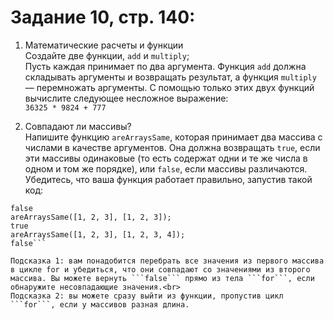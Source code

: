 # Задание 10, стр. 140:
1. Математические расчеты и функции<br>
Создайте две функции, ```add``` и ```multiply```;<br>
Пусть каждая принимает по два аргумента. Функция ```add``` должна складывать аргументы и возвращать результат, а функция ```multiply``` — перемножать аргументы. С помощью только этих двух функций вычислите следующее несложное выражение:<br>
```36325 * 9824 + 777```

2. Совпадают ли массивы?<br>
Напишите функцию ```areArraysSame```, которая принимает два массива с числами в качестве аргументов. Она должна возвращать ```true```, если эти массивы одинаковые (то есть содержат одни и те же числа в одном и том же порядке), или ```false```, если массивы различаются. Убедитесь, что ваша функция работает правильно, запустив такой код:<br>
```areArraysSame([1, 2, 3], [4, 5, 6]);
false
areArraysSame([1, 2, 3], [1, 2, 3]);
true
areArraysSame([1, 2, 3], [1, 2, 3, 4]);
false```

Подсказка 1: вам понадобится перебрать все значения из первого массива в цикле for и убедиться, что они совпадают со значениями из второго массива. Вы можете вернуть ```false``` прямо из тела ```for```, если обнаружите несовпадающие значения.<br>
Подсказка 2: вы можете сразу выйти из функции, пропустив цикл ```for```, если у массивов разная длина.